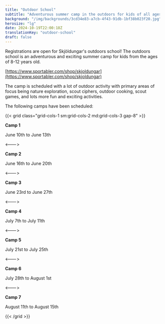 ```yaml
---
title: "Outdoor School"
subtitle: "Adventurous summer camp in the outdoors for kids of all ages!"
background: "/img/backgrounds/3cd34e83-a7cb-4f43-91db-1bf38b023f20.jpg"
herosize: "lg"
date: 2024-10-19T22:00:18Z
translationKey: "outdoor-school"
draft: false
---
```


Registrations are open for Skjöldungar's outdoors school! The outdoors school is an adventurous and exciting summer camp for kids from the ages of 8-12 years old.

[https://www.sportabler.com/shop/skjoldungar](https://www.sportabler.com/shop/skjoldungar)

The camp is scheduled with a lot of outdoor activity with primary areas of focus being nature exploration, scout ciphers, outdoor cooking, scout games, and lots more fun and exciting activities.

The following camps have been scheduled:

{{< grid class="grid-cols-1 sm:grid-cols-2 md:grid-cols-3 gap-8" >}}

**Camp 1**

June 10th to June 13th

<--->

**Camp 2**

June 16th to June 20th

<--->

**Camp 3**

June 23rd to June 27th

<--->

**Camp 4**

July 7th to July 11th

<--->

**Camp 5**

July 21st to July 25th

<--->

**Camp 6**

July 28th to August 1st

<--->

**Camp 7**

August 11th to August 15th

{{< /grid >}}